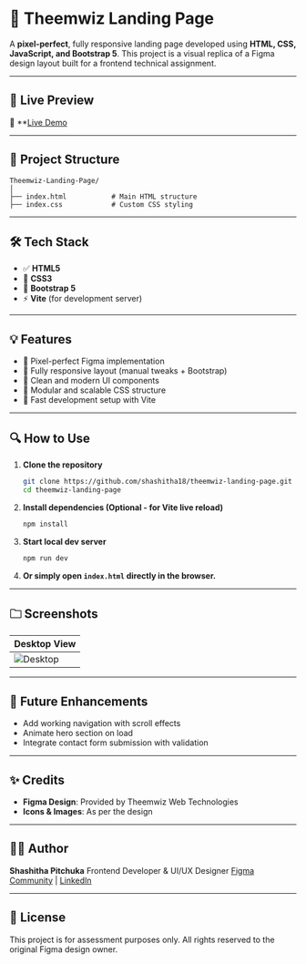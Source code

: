# 🌟 Theemwiz Landing Page

A **pixel-perfect**, fully responsive landing page developed using **HTML, CSS, JavaScript, and Bootstrap 5**. This project is a visual replica of a Figma design layout built for a frontend technical assignment.

---

## 📸 Live Preview

🚀 **[Live Demo](https://github.com/shashitha18/Theemwiz_frontend_test)

---

## 📁 Project Structure

```
Theemwiz-Landing-Page/
│
├── index.html           # Main HTML structure
├── index.css            # Custom CSS styling
```

---

## 🛠️ Tech Stack

* ✅ **HTML5**
* 🎨 **CSS3**
* 🧹 **Bootstrap 5**
* ⚡ **Vite** (for development server)

---

## 💡 Features

* 🌟 Pixel-perfect Figma implementation
* 📱 Fully responsive layout (manual tweaks + Bootstrap)
* 🎨 Clean and modern UI components
* 💬 Modular and scalable CSS structure
* 🚀 Fast development setup with Vite

---

## 🔍 How to Use

1. **Clone the repository**

   ```bash
   git clone https://github.com/shashitha18/theemwiz-landing-page.git
   cd theemwiz-landing-page
   ```

2. **Install dependencies (Optional - for Vite live reload)**

   ```bash
   npm install
   ```

3. **Start local dev server**

   ```bash
   npm run dev
   ```

4. **Or simply open `index.html` directly in the browser.**

---

## 🗀️ Screenshots

| Desktop View                                    
| ----------------------------------------------- 
| ![Desktop](https://ibb.co/ym6f31GV) | 

---

## 📌 Future Enhancements

* Add working navigation with scroll effects
* Animate hero section on load
* Integrate contact form submission with validation

---

## ✨ Credits

* **Figma Design**: Provided by Theemwiz Web Technologies
* **Icons & Images**: As per the design 
---

## 🧑‍💻 Author

**Shashitha Pitchuka**
Frontend Developer & UI/UX Designer
[Figma Community](https://www.figma.com/@shashitha) | [LinkedIn](https://www.linkedin.com/in/shashitha-p-37a157218/)

---

## 📓 License

This project is for assessment purposes only. All rights reserved to the original Figma design owner.
